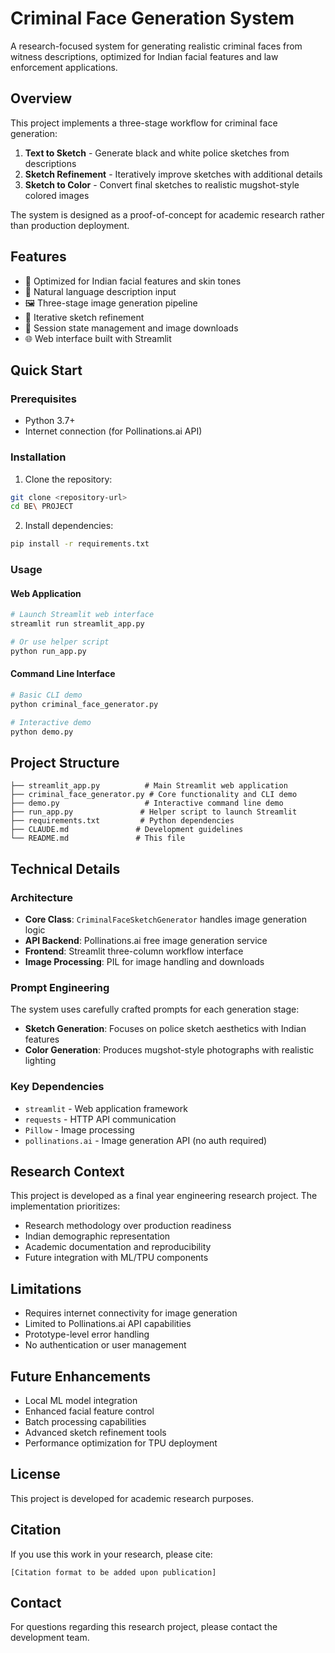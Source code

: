 # Criminal Face Generation System

A research-focused system for generating realistic criminal faces from witness descriptions, optimized for Indian facial features and law enforcement applications.

## Overview

This project implements a three-stage workflow for criminal face generation:
1. **Text to Sketch** - Generate black and white police sketches from descriptions
2. **Sketch Refinement** - Iteratively improve sketches with additional details
3. **Sketch to Color** - Convert final sketches to realistic mugshot-style colored images

The system is designed as a proof-of-concept for academic research rather than production deployment.

## Features

- 🎯 Optimized for Indian facial features and skin tones
- 📝 Natural language description input
- 🖼️ Three-stage image generation pipeline
- 🔄 Iterative sketch refinement
- 💾 Session state management and image downloads
- 🌐 Web interface built with Streamlit

## Quick Start

### Prerequisites

- Python 3.7+
- Internet connection (for Pollinations.ai API)

### Installation

1. Clone the repository:
```bash
git clone <repository-url>
cd BE\ PROJECT
```

2. Install dependencies:
```bash
pip install -r requirements.txt
```

### Usage

#### Web Application
```bash
# Launch Streamlit web interface
streamlit run streamlit_app.py

# Or use helper script
python run_app.py
```

#### Command Line Interface
```bash
# Basic CLI demo
python criminal_face_generator.py

# Interactive demo
python demo.py
```

## Project Structure

```
├── streamlit_app.py          # Main Streamlit web application
├── criminal_face_generator.py # Core functionality and CLI demo
├── demo.py                   # Interactive command line demo
├── run_app.py               # Helper script to launch Streamlit
├── requirements.txt         # Python dependencies
├── CLAUDE.md               # Development guidelines
└── README.md               # This file
```

## Technical Details

### Architecture

- **Core Class**: `CriminalFaceSketchGenerator` handles image generation logic
- **API Backend**: Pollinations.ai free image generation service
- **Frontend**: Streamlit three-column workflow interface
- **Image Processing**: PIL for image handling and downloads

### Prompt Engineering

The system uses carefully crafted prompts for each generation stage:

- **Sketch Generation**: Focuses on police sketch aesthetics with Indian features
- **Color Generation**: Produces mugshot-style photographs with realistic lighting

### Key Dependencies

- `streamlit` - Web application framework
- `requests` - HTTP API communication
- `Pillow` - Image processing
- `pollinations.ai` - Image generation API (no auth required)

## Research Context

This project is developed as a final year engineering research project. The implementation prioritizes:

- Research methodology over production readiness
- Indian demographic representation
- Academic documentation and reproducibility
- Future integration with ML/TPU components

## Limitations

- Requires internet connectivity for image generation
- Limited to Pollinations.ai API capabilities
- Prototype-level error handling
- No authentication or user management

## Future Enhancements

- Local ML model integration
- Enhanced facial feature control
- Batch processing capabilities
- Advanced sketch refinement tools
- Performance optimization for TPU deployment

## License

This project is developed for academic research purposes.

## Citation

If you use this work in your research, please cite:
```
[Citation format to be added upon publication]
```

## Contact

For questions regarding this research project, please contact the development team.